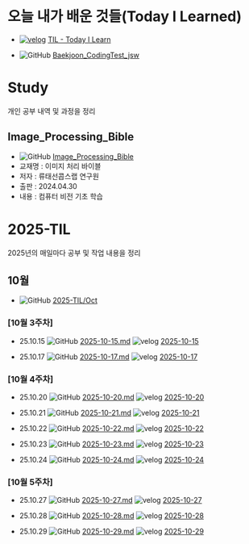 # 오늘 내가 배운 것들(Today I Learned)

- [![velog](https://img.shields.io/badge/Velog-20C997?style=for-the-badge&logo=Velog&logoColor=white)](https://velog.io/@swoo64/series/TIL-Today-I-Learn) [TIL - Today I Learn](https://velog.io/@swoo64/series/TIL-Today-I-Learn)

- ![GitHub](https://img.shields.io/badge/GitHub-181717?style=for-the-badge&logo=GitHub&logoColor=white) [Baekjoon_CodingTest_jsw](https://github.com/Max-JI64/Baekjoon_CodingTest_jsw)

# Study
개인 공부 내역 및 과정을 정리
## Image_Processing_Bible
- ![GitHub](https://img.shields.io/badge/GitHub-181717?style=for-the-badge&logo=GitHub&logoColor=white) [Image_Processing_Bible](https://github.com/Max-JI64/Today-I-Learn/blob/main/Study/Image_Processing_Bible)
- 교재명 : 이미지 처리 바이블
- 저자 : 류태선콥스랩 연구원
- 출판 : 2024.04.30
- 내용 : 컴퓨터 비전 기초 학습

# 2025-TIL
2025년의 매일마다 공부 및 작업 내용을 정리 
## 10월
-  ![GitHub](https://img.shields.io/badge/GitHub-181717?style=for-the-badge&logo=GitHub&logoColor=white) [2025-TIL/Oct](https://github.com/Max-JI64/Today-I-Learn/blob/main/2025-TIL/Oct)

### [10월 3주차]
- 25.10.15 ![GitHub](https://img.shields.io/badge/GitHub-181717?style=for-the-badge&logo=GitHub&logoColor=white) [2025-10-15.md](https://github.com/Max-JI64/Today-I-Learn/blob/main/2025-TIL/Oct/2025-10-15.md) ![velog](https://img.shields.io/badge/Velog-20C997?style=for-the-badge&logo=Velog&logoColor=white) [2025-10-15](https://velog.io/@swoo64/2025-10-15)

- 25.10.17 ![GitHub](https://img.shields.io/badge/GitHub-181717?style=for-the-badge&logo=GitHub&logoColor=white) [2025-10-17.md](https://github.com/Max-JI64/Today-I-Learn/blob/main/2025-TIL/Oct/2025-10-17.md) ![velog](https://img.shields.io/badge/Velog-20C997?style=for-the-badge&logo=Velog&logoColor=white) [2025-10-17](https://velog.io/@swoo64/2025-10-17) 

### [10월 4주차]
- 25.10.20 ![GitHub](https://img.shields.io/badge/GitHub-181717?style=for-the-badge&logo=GitHub&logoColor=white) [2025-10-20.md](https://github.com/Max-JI64/Today-I-Learn/blob/main/2025-TIL/Oct/2025-10-20.md) ![velog](https://img.shields.io/badge/Velog-20C997?style=for-the-badge&logo=Velog&logoColor=white) [2025-10-20](https://velog.io/@swoo64/2025-10-20) 

- 25.10.21 ![GitHub](https://img.shields.io/badge/GitHub-181717?style=for-the-badge&logo=GitHub&logoColor=white) [2025-10-21.md](https://github.com/Max-JI64/Today-I-Learn/blob/main/2025-TIL/Oct/2025-10-21.md) ![velog](https://img.shields.io/badge/Velog-20C997?style=for-the-badge&logo=Velog&logoColor=white) [2025-10-21](https://velog.io/@swoo64/2025-10-21)  

- 25.10.22 ![GitHub](https://img.shields.io/badge/GitHub-181717?style=for-the-badge&logo=GitHub&logoColor=white) [2025-10-22.md](https://github.com/Max-JI64/Today-I-Learn/blob/main/2025-TIL/Oct/2025-10-22.md) ![velog](https://img.shields.io/badge/Velog-20C997?style=for-the-badge&logo=Velog&logoColor=white) [2025-10-22](https://velog.io/@swoo64/2025-10-22) 

- 25.10.23 ![GitHub](https://img.shields.io/badge/GitHub-181717?style=for-the-badge&logo=GitHub&logoColor=white) [2025-10-23.md](https://github.com/Max-JI64/Today-I-Learn/blob/main/2025-TIL/Oct/2025-10-23.md) ![velog](https://img.shields.io/badge/Velog-20C997?style=for-the-badge&logo=Velog&logoColor=white) [2025-10-23](https://velog.io/@swoo64/2025-10-23) 

- 25.10.24 ![GitHub](https://img.shields.io/badge/GitHub-181717?style=for-the-badge&logo=GitHub&logoColor=white) [2025-10-24.md](https://github.com/Max-JI64/Today-I-Learn/blob/main/2025-TIL/Oct/2025-10-24.md) ![velog](https://img.shields.io/badge/Velog-20C997?style=for-the-badge&logo=Velog&logoColor=white) [2025-10-24](https://velog.io/@swoo64/2025-10-24) 

### [10월 5주차]
- 25.10.27 ![GitHub](https://img.shields.io/badge/GitHub-181717?style=for-the-badge&logo=GitHub&logoColor=white) [2025-10-27.md](https://github.com/Max-JI64/Today-I-Learn/blob/main/2025-TIL/Oct/2025-10-27.md) ![velog](https://img.shields.io/badge/Velog-20C997?style=for-the-badge&logo=Velog&logoColor=white) [2025-10-27](https://velog.io/@swoo64/2025-10-27) 

- 25.10.28 ![GitHub](https://img.shields.io/badge/GitHub-181717?style=for-the-badge&logo=GitHub&logoColor=white) [2025-10-28.md](https://github.com/Max-JI64/Today-I-Learn/blob/main/2025-TIL/Oct/2025-10-28.md) ![velog](https://img.shields.io/badge/Velog-20C997?style=for-the-badge&logo=Velog&logoColor=white) [2025-10-28](https://velog.io/@swoo64/2025-10-28) 

- 25.10.29 ![GitHub](https://img.shields.io/badge/GitHub-181717?style=for-the-badge&logo=GitHub&logoColor=white) [2025-10-29.md](https://github.com/Max-JI64/Today-I-Learn/blob/main/2025-TIL/Oct/2025-10-29.md) ![velog](https://img.shields.io/badge/Velog-20C997?style=for-the-badge&logo=Velog&logoColor=white) [2025-10-29](https://velog.io/@swoo64/2025-10-29) 
